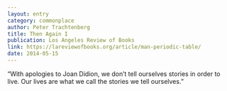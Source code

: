 ```yaml
---
layout: entry
category: commonplace
author: Peter Trachtenberg
title: Then Again I
publication: Los Angeles Review of Books
link: https://lareviewofbooks.org/article/man-periodic-table/
date: 2014-05-15
---
```


“With apologies to Joan Didion, we don’t tell ourselves stories in order to live. Our lives are what we call the stories we tell ourselves.”